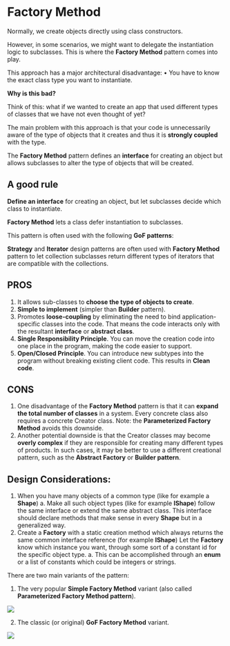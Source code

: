 # Factory Method

Normally, we create objects directly using class constructors.

However, in some scenarios, we might want to delegate the instantiation logic to subclasses. This is where the **Factory Method** pattern comes into play.

This approach has a major architectural disadvantage:
• You have to know the exact class type you want to instantiate.

**Why is this bad?**

Think of this: what if we wanted to create an app that used different types of classes that we have not even thought of yet?

The main problem with this approach is that your code is unnecessarily aware of the type of objects that it creates and thus it is **strongly coupled** with the type.

The **Factory Method** pattern defines an **interface** for creating an object but allows subclasses to alter the type of objects that will be created.

## A good rule

**Define an interface** for creating an object, but let subclasses decide which class to instantiate.

**Factory Method** lets a class defer instantiation to subclasses.

This pattern is often used with the following **GoF patterns**:

**Strategy** and **Iterator** design patterns are often used with **Factory Method** pattern to let collection subclasses return different types of iterators that are compatible with the collections.

## PROS
1. It allows sub-classes to **choose the type of objects to create**.
2. **Simple to implement** (simpler than **Builder** pattern).
3. Promotes **loose-coupling** by eliminating the need to bind application-specific classes into the code.
   That means the code interacts only with the resultant **interface** or **abstract class**.
4. **Single Responsibility Principle**.
   You can move the creation code into one place in the program, making the code easier to support.
5. **Open/Closed Principle**.
   You can introduce new subtypes into the program without breaking existing client code. This results in **Clean code**.

## CONS
1. One disadvantage of the **Factory Method** pattern is that it can **expand the total number of classes** in a system.
   Every concrete class also requires a concrete Creator class.
   Note: the **Parameterized Factory Method** avoids this downside.
2. Another potential downside is that the Creator classes may become **overly complex** if they are responsible for creating many different types of products.
   In such cases, it may be better to use a different creational pattern, such as the **Abstract Factory** or **Builder pattern**.

## Design Considerations:
1. When you have many objects of a common type (like for example a **Shape**)
   a. Make all such object types (like for example **IShape**) follow the same
      interface or extend the same abstract class. This interface should declare
      methods that make sense in every **Shape** but in a generalized way.
2. Create a **Factory** with a static creation method which always returns the same common interface reference (for example **IShape**)
   Let the **Factory** know which instance you want, through some sort of a constant id for the specific object type.
   a. This can be accomplished through an **enum** or a list of constants which could be integers or strings.

There are two main variants of the pattern:
1. The very popular **Simple Factory Method** variant (also called **Parameterized Factory Method pattern**).

![](../static/images/factoryUML_0.png)

2. The classic (or original) **GoF Factory Method** variant.

![](../static/images/factoryUML_1.png)